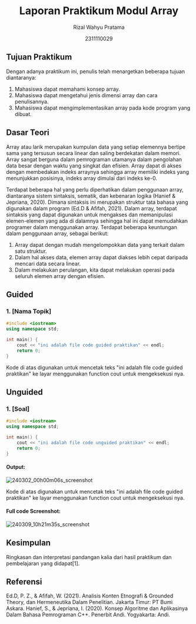 # <h1 align="center">Laporan Praktikum Modul Array</h1>
<p align="center">Rizal Wahyu Pratama</p>
<p align="center">2311110029</p>

## Tujuan Praktikum

Dengan adanya praktikum ini, penulis telah menargetkan beberapa tujuan diantaranya:
1. Mahasiswa dapat memahami konsep array.
2. Mahasiswa dapat mengetahui jenis dimensi array dan cara penulisannya.
3. Mahasiswa dapat mengimplementasikan array pada kode program yang dibuat.
   
## Dasar Teori

Array atau larik merupakan kumpulan data yang setiap elemennya bertipe sama yang tersusun secara linear dan saling berdekatan dalam memori. Array sangat berguna dalam pemrograman utamanya dalam pengolahan data besar dengan waktu yang singkat dan efisien. Array dapat di akses dengan membedakan indeks arraynya sehingga array memiliki indeks yang menunjukkan posisinya, indeks array dimulai dari indeks ke-0. 

Terdapat beberapa hal yang perlu diperhatikan dalam penggunaan array, diantaranya sistem sintaksis, sematik, dan kebenaran logika (Hanief & Jepriana, 2020). Dimana sintaksis ini merupakan struktur tata bahasa yang digunakan dalam program (Ed.D & Afifah, 2021). Dalam array, terdapat sintaksis yang dapat digunakan untuk mengakses dan memanipulasi elemen-elemen yang ada di dalamnya sehingga hal ini dapat memudahkan programer dalam menggunakan array. Terdapat beberapa keuntungan dalam penggunaan array, sebagai berikut:

1. Array dapat dengan mudah mengelompokkan data yang terkait dalam satu struktur.
2. Dalam hal akses data, elemen array dapat diakses lebih cepat daripada mencari data secara linear.
3. Dalam melakukan perulangan, kita dapat melakukan operasi pada seluruh elemen array dengan efisien.

 



## Guided 

### 1. [Nama Topik]

```C++
#include <iostream>
using namespace std;

int main() {
    cout << "ini adalah file code guided praktikan" << endl;
    return 0;
}
```
Kode di atas digunakan untuk mencetak teks "ini adalah file code guided praktikan" ke layar menggunakan function cout untuk mengeksekusi nya.

## Unguided 

### 1. [Soal]

```C++
#include <iostream>
using namespace std;

int main() {
    cout << "ini adalah file code unguided praktikan" << endl;
    return 0;
}
```
#### Output:
![240302_00h00m06s_screenshot](https://github.com/suxeno/Struktur-Data-Assignment/assets/111122086/6d1727a8-fb77-4ecf-81ff-5de9386686b7)

Kode di atas digunakan untuk mencetak teks "ini adalah file code guided praktikan" ke layar menggunakan function cout untuk mengeksekusi nya.

#### Full code Screenshot:
![240309_10h21m35s_screenshot](https://github.com/suxeno/Struktur-Data-Assignment/assets/111122086/41e9641c-ad4e-4e50-9ca4-a0215e336b04)


## Kesimpulan
Ringkasan dan interpretasi pandangan kalia dari hasil praktikum dan pembelajaran yang didapat[1].

## Referensi
Ed.D, P. Z., & Afifah, W. (2021). Analisis Konten Etnografi & Grounded 
Theory, dan Hermeneutika Dalam Penelitian. Jakarta Timur: PT Bumi 
Askara.
Hanief, S., & Jepriana, I. (2020). Konsep Algoritme dan Aplikasinya Dalam 
Bahasa Pemrograman C++. Penerbit Andi. Yogyakarta: Andi.
